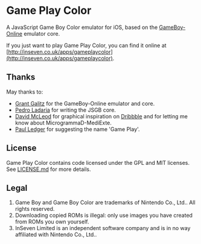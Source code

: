 Game Play Color
===============

A JavaScript Game Boy Color emulator for iOS, based on the [GameBoy-Online](https://github.com/grantgalitz/GameBoy-Online) emulator core.

If you just want to play Game Play Color, you can find it online at [http://inseven.co.uk/apps/gameplaycolor](http://inseven.co.uk/apps/gameplaycolor).

Thanks
------

May thanks to:

- [Grant Galitz](https://github.com/grantgalitz) for the GameBoy-Online emulator and core.
- [Pedro Ladaria](http://www.codebase.es/) for writing the JSGB core.
- [David McLeod](http://twitter.com/Mucx) for graphical inspiration on [Dribbble](http://dribbble.com/mucx) and for letting me know about MicrogrammaD-MediExte.
- [Paul Ledger](http://www.flexicoder.com) for suggesting the name 'Game Play'.

License
-------

Game Play Color contains code licensed under the GPL and MIT licenses. See [LICENSE.md](LICENSE.md) for more details.

Legal
-----

1. Game Boy and Game Boy Color are trademarks of Nintendo Co., Ltd.. All rights reserved.
2. Downloading copied ROMs is illegal: only use images you have created from ROMs you own yourself.
3. InSeven Limited is an independent software company and is in no way affiliated with Nintendo Co., Ltd..